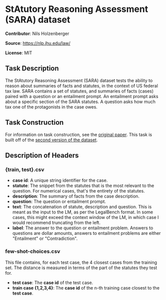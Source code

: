 # StAtutory Reasoning Assessment (SARA) dataset

**Contributor**: Nils Holzenberger

**Source**: <https://nlp.jhu.edu/law/>

**License**: MIT

## Task Description

The StAtutory Reasoning Assessment (SARA) dataset tests the ability to reason about summaries of facts and statutes, in the context of US federal tax law. SARA contains a set of statutes, and summaries of facts (cases) paired with a question or an entailment prompt. An entailment prompt asks about a specific section of the SARA statutes. A question asks how much tax one of the protagonists in the case owes.

## Task Construction

For information on task construction, see the [original paper](https://ceur-ws.org/Vol-2645/paper5.pdf). This task is built off of the [second version of the dataset](https://nlp.jhu.edu/law/#SARA_v2).

## Description of Headers

### {train, test}.csv
- **case id**: A unique string identifier for the case.
- **statute**: The snippet from the statutes that is the most relevant to the question. For numerical cases, that's the entirety of the statutes.
- **description**:  The summary of facts from the case description.
- **question**: The question or entailment prompt.
- **text**:  The concatenation of statute, description and question. This is meant as the input to the LM, as per the LegalBench format. In some cases, this might exceed the context window of the LM, in which case I would recommend truncating from the left.
- **label**: The answer to the question or entailment problem. Answers to questions are dollar amounts, answers to entailment problems are either "Entailment" or "Contradiction".

### few-shot-choices.csv

This file contains, for each test case, the 4 closest cases from the training set. The distance is measured in terms of the part of the statutes they test for.

- **test case**: The **case id** of the test case.
- **train case {1,2,3,4}**: The **case id** of the n-th training case closest to the **test case**.
